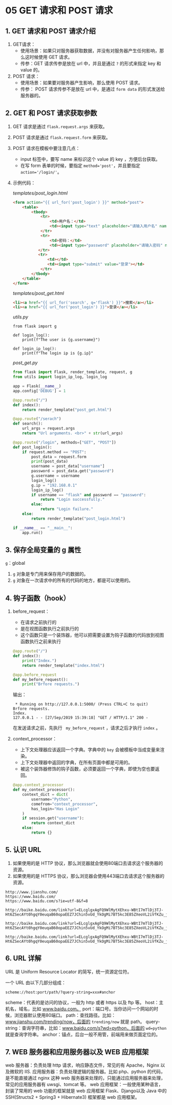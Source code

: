 # 05 GET 请求和 POST 请求

## 1. GET 请求和 POST 请求介绍
1. GET请求：
    * 使用场景：如果只对服务器获取数据，并没有对服务器产生任何影响，那么这时候使用 GET 请求。
    * 传参：GET 请求传参是放在 url 中，并且是通过 `?` 的形式来指定 key 和 value 的。
2.  POST 请求：
    * 使用场景：如果要对服务器产生影响，那么使用 POST 请求。
    * 传参： POST 请求传参不是放在 url 中，是通过 `form data` 的形式发送给服务器的。

##  2. GET 和 POST 请求获取参数
1.  GET 请求是通过 `flask.request.args` 来获取。

2.  POST 请求是通过 `flask.request.form` 来获取。

3.  POST 请求在模板中要注意几点：
    * input 标签中，要写 name 来标识这个 value 的 key ，方便后台获取。
    * 在写 form 表单的时候，要指定 `method='post'`，并且要指定 `action='/login/'`。
    
4. 示例代码：
   
    *templates/post_login.html*
    
    ```html
    <form action="{{ url_for('post_login') }}" method="post">
        <table>
            <tbody>
                <tr>
                    <td>用户名：</td>
                    <td><input type="text" placeholder="请输入用户名" name="username"></td>
                </tr>
                <tr>
                    <td>密码：</td>
                    <td><input type="password" placeholder="请输入密码" name="password"></td>
               </tr>
               <tr>
                   <td></td>
                   <td><input type="submit" value="登录"></td>
                </tr>
            </tbody>
        </table>
    </form>
    ```

    

    *templates/post_get.html*

    ``` html
    <li><a href="{{ url_for('search', q='flask') }}">搜索</a></li>
    <li><a href="{{ url_for('post_login') }}">登录</a></li>
    ```
    
    *utils.py*
    
    ``` ptython
    from flask import g
    
    def login_log():
        print(f"The user is {g.username}")
    
    def login_ip_log():
        print(f"The login ip is {g.ip}"
    ```
    
    
    
    *post_get.py*
    
    ``` python
    from flask import Flask, render_template, request, g
    from utils import login_ip_log, login_log
    
    app = Flask(__name__)
    app.config['DEBUG'] = 1
    
    @app.route("/")
    def index():
        return render_template("post_get.html")
    
    @app.route("/serach")
    def search():
        url_args = request.args
        return "Url arguments. <br>" + str(url_args)
    
    @app.route("/login", methods=["GET", "POST"])
    def post_login():
        if request.method == "POST":
            post_data = request.form
            print(post_data)
            username = post_data["username"]
            password = post_data.get("password")
            g.username = username
            login_log()
            g.ip = "192.168.0.1"
            login_ip_log()
            if username == "flask" and password == "password":
                return "Login successfully."
            else:
                return "Login failure."
        else:
            return render_template("post_login.html")
    
    if __name__ == "__main__":
        app.run()
    ```



## 3. 保存全局变量的 g 属性

`g`：global

1. `g` 对象是专门用来保存用户的数据的。
2. `g` 对象在一次请求中的所有的代码的地方，都是可以使用的。

## 4. 钩子函数（hook）
1. before_request：
    * 在请求之前执行的
    * 是在视图函数执行之前执行的
    * 这个函数只是一个装饰器，他可以把需要设置为钩子函数的代码放到视图函数执行之前来执行
    
    ``` python
    @app.route("/")
    def index():
        print("Index.")
        return render_template("index.html")
    
    @app.before_request
    def my_before_request():
        print("Brfore requests.")
    ```
    
    输出：
    
    ```
     * Running on http://127.0.0.1:5000/ (Press CTRL+C to quit)
    Brfore requests.
    Index.
    127.0.0.1 - - [27/Sep/2019 15:39:18] "GET / HTTP/1.1" 200 -
    ```
    
    在发送请求之前，先执行 ` my_before_request` ，请求之后才执行 `index` 。
    
2. context_processor：
    * 上下文处理器应该返回一个字典。字典中的 `key` 会被模板中当成变量来渲染。
    * 上下文处理器中返回的字典，在所有页面中都是可用的。
    * 被这个装饰器修饰的钩子函数，必须要返回一个字典，即使为空也要返回。
    
    ``` python
    @app.context_processor
    def my_context_processor():
        context_dict = dict(
            username="Python",
            comefrom="context_processor",
            has_login="Has Login"
        )
        if session.get("username"):
            return context_dict
        else:
            return {}
    ```
    
    

## 5. 认识 URL

1. 如果使用的是 HTTP 协议，那么浏览器就会使用80端口去请求这个服务器的资源。
2. 如果使用的是 HTTPS 协议，那么浏览器会使用443端口去请求这个服务器的资源。

```
http://www.jianshu.com/
https://www.baidu.com/
https://www.baidu.com/s?ie=utf-8&f=8

http://baike.baidu.com/link?url=ELcglgxAgFQ9WlMytXEhxu-WBtI7mTlDj3TJ-Ht6ZSecAYt0hgqY0euqaB60opaEEZ7JChin5vUd_YkOgMi7BT5kc3E85ZXeoVL2iVfKZu_jHMcNabK8NXilqnfJknKs

http://baike.baidu.com/link?url=ELcglgxAgFQ9WlMytXEhxu-WBtI7mTlDj3TJ-Ht6ZSecAYt0hgqY0euqaB60opaEEZ7JChin5vUd_YkOgMi7BT5kc3E85ZXeoVL2iVfKZu_jHMcNabK8NXilqnfJknKs#3

http://baike.baidu.com/link?url=ELcglgxAgFQ9WlMytXEhxu-WBtI7mTlDj3TJ-Ht6ZSecAYt0hgqY0euqaB60opaEEZ7JChin5vUd_YkOgMi7BT5kc3E85ZXeoVL2iVfKZu_jHMcNabK8NXilqnfJknKs#5
```

## 6. URL 详解

URL 是 Uniform Resource Locator 的简写，统一资源定位符。

一个 URL 由以下几部分组成：

```
scheme://host:port/path/?query-string=xxx#anchor
```

scheme：代表的是访问的协议，一般为 http 或者 https 以及 ftp 等。
host：主机名，域名，比如 www.baidu.com。
port：端口号。当你访问一个网站的时候，浏览器默认使用80端口。
path：查找路径。比如：www.jianshu.com/trending/now，后面的 `trending/now` 就是 path。
query-string：查询字符串，比如：www.baidu.com/s?wd=python，后面的 `wd=python` 就是查询字符串。
anchor：锚点，后台一般不用管，前端用来做页面定位的。

## 7. WEB 服务器和应用服务器以及 WEB 应用框架

web 服务器：负责处理 http 请求，响应静态文件，常见的有 Apache，Nginx 以及微软的 IIS.
应用服务器：负责处理逻辑的服务器。比如 php、python 的代码，是不能直接通过 nginx 这种 web 服务器来处理的，只能通过应用服务器来处理，常见的应用服务器有 uwsgi、tomcat 等。
web 应用框架：一般使用某种语言，封装了常用的 web 功能的框架就是 web 应用框架 Flask、Django以及 Java 中的 SSH(Structs2 + Spring3 + Hibernate3) 框架都是 web 应用框架。